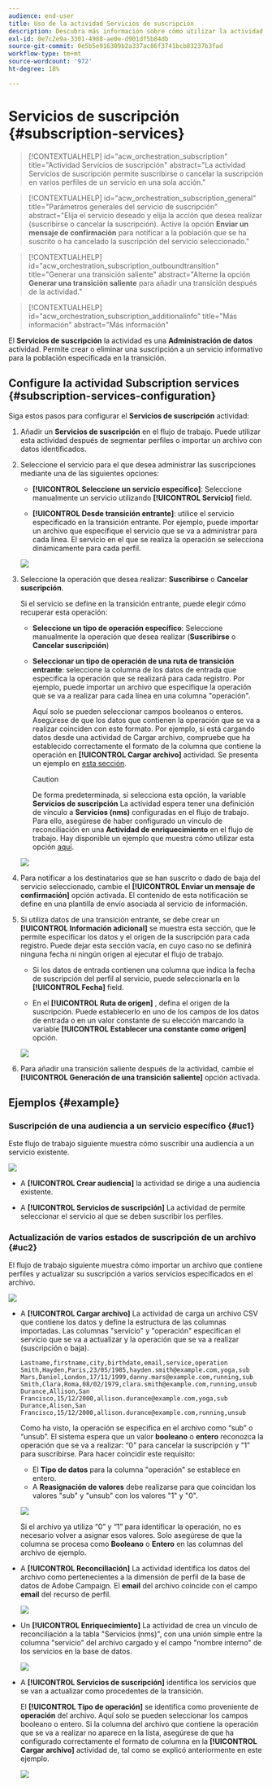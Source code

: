 ```yaml
---
audience: end-user
title: Uso de la actividad Servicios de suscripción
description: Descubra más información sobre cómo utilizar la actividad del flujo de trabajo Servicios de suscripción
exl-id: 0e7c2e9a-3301-4988-ae0e-d901df5b84db
source-git-commit: 0e5b5e916309b2a337ac86f3741bcb83237b3fad
workflow-type: tm+mt
source-wordcount: '972'
ht-degree: 18%

---
```


# Servicios de suscripción {#subscription-services}

>[!CONTEXTUALHELP]
>id="acw_orchestration_subscription"
>title="Actividad Servicios de suscripción"
>abstract="La actividad Servicios de suscripción permite suscribirse o cancelar la suscripción en varios perfiles de un servicio en una sola acción."

>[!CONTEXTUALHELP]
>id="acw_orchestration_subscription_general"
>title="Parámetros generales del servicio de suscripción"
>abstract="Elija el servicio deseado y elija la acción que desea realizar (suscribirse o cancelar la suscripción). Active la opción **Enviar un mensaje de confirmación** para notificar a la población que se ha suscrito o ha cancelado la suscripción del servicio seleccionado."

>[!CONTEXTUALHELP]
>id="acw_orchestration_subscription_outboundtransition"
>title="Generar una transición saliente"
>abstract="Alterne la opción **Generar una transición saliente** para añadir una transición después de la actividad."

>[!CONTEXTUALHELP]
>id="acw_orchestration_subscription_additionalinfo"
>title="Más información"
>abstract="Más información"

El **Servicios de suscripción** la actividad es una **Administración de datos** actividad. Permite crear o eliminar una suscripción a un servicio informativo para la población especificada en la transición.

## Configure la actividad Subscription services {#subscription-services-configuration}

Siga estos pasos para configurar el **Servicios de suscripción** actividad:

1. Añadir un **Servicios de suscripción** en el flujo de trabajo. Puede utilizar esta actividad después de segmentar perfiles o importar un archivo con datos identificados.

1. Seleccione el servicio para el que desea administrar las suscripciones mediante una de las siguientes opciones:

   * **[!UICONTROL Seleccione un servicio específico]**: Seleccione manualmente un servicio utilizando **[!UICONTROL Servicio]** field.

   * **[!UICONTROL Desde transición entrante]**: utilice el servicio especificado en la transición entrante. Por ejemplo, puede importar un archivo que especifique el servicio que se va a administrar para cada línea. El servicio en el que se realiza la operación se selecciona dinámicamente para cada perfil.

   ![](../assets/workflow-subscription-service.png)

1. Seleccione la operación que desea realizar: **Suscribirse** o **Cancelar suscripción**.

   Si el servicio se define en la transición entrante, puede elegir cómo recuperar esta operación:

   * **Seleccione un tipo de operación específico**: Seleccione manualmente la operación que desea realizar (**Suscribirse** o **Cancelar suscripción**)

   * **Seleccionar un tipo de operación de una ruta de transición entrante**: seleccione la columna de los datos de entrada que especifica la operación que se realizará para cada registro. Por ejemplo, puede importar un archivo que especifique la operación que se va a realizar para cada línea en una columna &quot;operación&quot;.

     Aquí solo se pueden seleccionar campos booleanos o enteros. Asegúrese de que los datos que contienen la operación que se va a realizar coinciden con este formato. Por ejemplo, si está cargando datos desde una actividad de Cargar archivo, compruebe que ha establecido correctamente el formato de la columna que contiene la operación en **[!UICONTROL Cargar archivo]** actividad. Se presenta un ejemplo en [esta sección](#uc2).

     >[!CAUTION]
     >
     >De forma predeterminada, si selecciona esta opción, la variable **Servicios de suscripción** La actividad espera tener una definición de vínculo a **Servicios (nms)** configuradas en el flujo de trabajo. Para ello, asegúrese de haber configurado un vínculo de reconciliación en una **Actividad de enriquecimiento** en el flujo de trabajo. Hay disponible un ejemplo que muestra cómo utilizar esta opción [aquí](#uc2).

   ![](../assets/workflow-subscription-service-inbound.png)

1. Para notificar a los destinatarios que se han suscrito o dado de baja del servicio seleccionado, cambie el **[!UICONTROL Enviar un mensaje de confirmación]** opción activada. El contenido de esta notificación se define en una plantilla de envío asociada al servicio de información.

1. Si utiliza datos de una transición entrante, se debe crear un **[!UICONTROL Información adicional]** se muestra esta sección, que le permite especificar los datos y el origen de la suscripción para cada registro. Puede dejar esta sección vacía, en cuyo caso no se definirá ninguna fecha ni ningún origen al ejecutar el flujo de trabajo.

   * Si los datos de entrada contienen una columna que indica la fecha de suscripción del perfil al servicio, puede seleccionarla en la **[!UICONTROL Fecha]** field.

   * En el **[!UICONTROL Ruta de origen]** , defina el origen de la suscripción. Puede establecerlo en uno de los campos de los datos de entrada o en un valor constante de su elección marcando la variable **[!UICONTROL Establecer una constante como origen]** opción.

   ![](../assets/workflow-subscription-service-additional.png)

1. Para añadir una transición saliente después de la actividad, cambie el **[!UICONTROL Generación de una transición saliente]** opción activada.

## Ejemplos {#example}

### Suscripción de una audiencia a un servicio específico {#uc1}

Este flujo de trabajo siguiente muestra cómo suscribir una audiencia a un servicio existente.

![](../assets/workflow-subscription-service-uc1.png)

* A **[!UICONTROL Crear audiencia]** la actividad se dirige a una audiencia existente.

* A **[!UICONTROL Servicios de suscripción]** La actividad de permite seleccionar el servicio al que se deben suscribir los perfiles.

### Actualización de varios estados de suscripción de un archivo {#uc2}

El flujo de trabajo siguiente muestra cómo importar un archivo que contiene perfiles y actualizar su suscripción a varios servicios especificados en el archivo.

![](../assets/workflow-subscription-service-uc2.png)

* A **[!UICONTROL Cargar archivo]** La actividad de carga un archivo CSV que contiene los datos y define la estructura de las columnas importadas. Las columnas &quot;servicio&quot; y &quot;operación&quot; especifican el servicio que se va a actualizar y la operación que se va a realizar (suscripción o baja).

  ```
  Lastname,firstname,city,birthdate,email,service,operation
  Smith,Hayden,Paris,23/05/1985,hayden.smith@example.com,yoga,sub
  Mars,Daniel,London,17/11/1999,danny.mars@example.com,running,sub
  Smith,Clara,Roma,08/02/1979,clara.smith@example.com,running,unsub
  Durance,Allison,San Francisco,15/12/2000,allison.durance@example.com,yoga,sub
  Durance,Alison,San Francisco,15/12/2000,allison.durance@example.com,running,unsub
  ```

  Como ha visto, la operación se especifica en el archivo como “sub” o “unsub”. El sistema espera que un valor **booleano** o **entero** reconozca la operación que se va a realizar: “0” para cancelar la suscripción y “1” para suscribirse. Para hacer coincidir este requisito:
   * El **Tipo de datos** para la columna &quot;operación&quot; se establece en entero.
   * A **Reasignación de valores** debe realizarse para que coincidan los valores &quot;sub&quot; y &quot;unsub&quot; con los valores &quot;1&quot; y &quot;0&quot;.

  ![](../assets/workflow-subscription-service-uc2-mapping.png)

  Si el archivo ya utiliza “0” y “1” para identificar la operación, no es necesario volver a asignar esos valores. Solo asegúrese de que la columna se procesa como **Booleano** o **Entero** en las columnas del archivo de ejemplo.

* A **[!UICONTROL Reconciliación]** La actividad identifica los datos del archivo como pertenecientes a la dimensión de perfil de la base de datos de Adobe Campaign. El **email** del archivo coincide con el campo **email** del recurso de perfil.

  ![](../assets/workflow-subscription-service-uc2-reconciliation.png)

* Un **[!UICONTROL Enriquecimiento]** La actividad de crea un vínculo de reconciliación a la tabla &quot;Servicios (nms)&quot;, con una unión simple entre la columna &quot;servicio&quot; del archivo cargado y el campo &quot;nombre interno&quot; de los servicios en la base de datos.

  ![](../assets/workflow-subscription-service-uc2-enrichment.png)

* A **[!UICONTROL Servicios de suscripción]** identifica los servicios que se van a actualizar como procedentes de la transición.

  El **[!UICONTROL Tipo de operación]** se identifica como proveniente de **operación** del archivo. Aquí solo se pueden seleccionar los campos booleano o entero. Si la columna del archivo que contiene la operación que se va a realizar no aparece en la lista, asegúrese de que ha configurado correctamente el formato de columna en la **[!UICONTROL Cargar archivo]** actividad de, tal como se explicó anteriormente en este ejemplo.

  ![](../assets/workflow-subscription-service-uc2-subscription.png)
